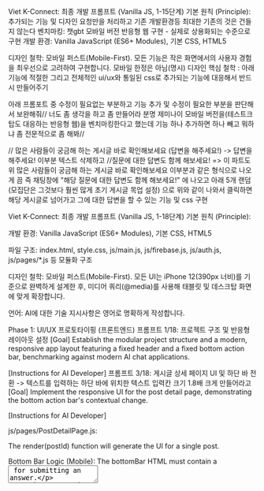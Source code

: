 <!-- UX: When a user tries to answer a post but is not logged in, a login/signup modal is shown. This is intentional and matches the product concept. -->
<!-- NOTE: This project is mobile-first (not mobile-only). The bottom bar is hidden on desktop, and the layout adapts for larger screens. -->
Viet K-Connect: 최종 개발 프롬프트 (Vanilla JS, 1-15단계)
기본 원칙 (Principle): 추가되는 기능 및 디자인 요청만을 처리하고 기존 개발환경등 최대한 기존의 것은 건들지 않는다
벤치마킹: 챗gbt 모바일 버전 반응형 웹 구현 - 실제로 상용화되는 수준으로 구현 
개발 환경: Vanilla JavaScript (ES6+ Modules), 기본 CSS, HTML5

디자인 철학: 모바일 퍼스트(Mobile-First). 모든 기능은 작은 화면에서의 사용자 경험을 최우선으로 고려하여 구현합니다. 모바일 한정은 아님(명시)
디자인 핵심 철학 : 아래 기능에 적절한 그리고 전체적인 ui/ux와 통일된 css로 추가되는 기능에 대응해서 반드시 만들어주기

아래 프롬포트 중 수정이 필요없는 부분하고 기능 추가 및 수정이 필요한 부분을 판단해서 보완해줘// 너도 좀 생각을 하고 좀 만들어라 분명 제미나이 모바일 버전을(테스트크탑도 대응하는 반응형 웹)을 벤치마킹한다고 했는데 기능 하나 추가하면 하나 빼고 뭐하냐 좀 전문적으로 좀 해봐//

// 많은 사람들이 궁금해 하는 게시글 바로 확인해보세요
(답변을 해주세요!) -> 답변을 해주세요! 이부분 텍스트 삭제하고 //질문에 대한 답변도 함께 해보세요! => 이 파트도 위 많은 사람들이 궁금해 하는 게시글 바로 확인해보세요 이부분과 같은 형식으로 나오게 끔 즉 채팅창에 "해당 질문에 대한 답변도 함께 해보세요!" 에 나오고 아래 5개 랜덤(모집단은 그것보다 훨씬 많게 초기 게시글 목업 설정) 으로 위와 같이 나와서 클릭하면 해당 게시글로 넘어가고 그에 대한 답변을 할 수 있는 기능 및 css 구현

Viet K-Connect: 최종 개발 프롬프트 (Vanilla JS, 1-18단계)
기본 원칙 (Principle):

개발 환경: Vanilla JavaScript (ES6+ Modules), 기본 CSS, HTML5

파일 구조: index.html, style.css, js/main.js, js/firebase.js, js/auth.js, js/pages/*.js 등 모듈화 구조

디자인 철학: 모바일 퍼스트(Mobile-First). 모든 UI는 iPhone 12(390px 너비)를 기준으로 완벽하게 설계한 후, 미디어 쿼리(@media)를 사용해 태블릿 및 데스크탑 화면에 맞게 확장합니다.

언어: AI에 대한 기술 지시사항은 영어로 명확하게 작성합니다.

Phase 1: UI/UX 프로토타이핑 (프론트엔드)
프롬프트 1/18: 프로젝트 구조 및 반응형 레이아웃 설정
[Goal] Establish the modular project structure and a modern, responsive app layout featuring a fixed header and a fixed bottom action bar, benchmarking against modern AI chat applications.

[Instructions for AI Developer]
프롬프트 3/18: 게시글 상세 페이지 UI 및 하단 바 전환 -> 텍스트를 입력하는 하단 바에 위치한 텍스트 입력칸 크기 1.8배 크게 만들어라고
[Goal] Implement the responsive UI for the post detail page, demonstrating the bottom action bar's contextual change.

[Instructions for AI Developer]

js/pages/PostDetailPage.js:

The render(postId) function will generate the UI for a single post.

Bottom Bar Logic (Mobile): The bottomBar HTML must contain a <textarea> for submitting an answer.

Desktop UI Logic: The main HTML must include a desktop-only answer form positioned statically below the main question content.

Return { main: mainHtml, bottomBar: bottomBarHtml }.

프롬프트 4/18: 현실적인 대규모 Mock 데이터 구축 -> 지금 구성된 예시 mock업의 숫자를 5배 크게 만들고 그 내용을 실제 웹이 운영되는 것과 같은 현실적인 예시로서 내용 구성(베트남인들이 주로 사용하는 점 분명히 강조함)
[Goal] Create a rich and realistic set of mock data that reflects the actual problems and user base of the service.


프롬프트 5/18: 핵심 Q&A 인터랙션 및 신뢰도 강화 장치 구현
[Goal] Implement the user interaction for asking and answering, and critically, add a "gate" to encourage login and user certification.

[Instructions for AI Developer]

js/main.js:

Ensure the router calls an attachEventListeners() function for the current page after rendering.

Create a global modal function showModal(title, content, actions) that can be called from any module to display a pop-up.

js/pages/PostDetailPage.js:

In attachEventListeners(), add a click listener to the answer form's <textarea>.

Interaction Logic:

Check if a user is logged in (you will need access to the auth state).

If NOT logged in: Prevent typing. Call showModal() with a "로그인 필요 (Login Required)" message and a button that redirects to the login process.

If logged in BUT NOT certified: Allow typing. However, when the user submits the answer, call showModal() with a message like: "답변 감사합니다! 답변의 신뢰도를 높이기 위해 '전문가 인증'을 받아보세요. 더 많은 포인트를 얻을 수 있습니다. (Thanks for your answer! To increase its credibility, consider getting 'Expert Certified'. You'll earn more points.)" with "인증하러 가기 (Go to Certification)" and "나중에 하기 (Later)" buttons.

If logged in AND certified: The form works normally.

프롬프트 6/18: 게시글 전체 목록 페이지 기능 구현 -> 전체 목록에 우리가 구성한 목업이 모두 나와야되고 카테고리별 분류 버튼 및 최근순 주간인기순 버튼이 화면 상단에 위치하여 클릭하면 그 분류에 맞게 게시글들이 실제로 분류되어야 함
[Goal] Implement the core logic for the "All Posts" page, enabling users to navigate and filter a large set of posts based on the A/B test variant.

[Instructions for AI Developer]

js/pages/AllPostsPage.js:

Create a new page module. Its render() function should check localStorage for the A/B variant and render either a Tabbed layout or a Filtered layout.

For this page, the bottom bar is not needed. The function should return { main: mainHtml, bottomBar: '' }.

Interaction Logic:

Create an attachEventListeners() function. Use event delegation for tab/filter clicks.

On click, update the UI to show the "active" state on the clicked button, display a skeleton UI (placeholder cards) in the content area, and then display the relevant posts from the mock data.

Pagination Logic:

Create a renderPagination(currentPage, totalPages) function that generates the pagination controls.

Add an event listener to the pagination container to handle page changes and re-render the post list.

프롬프트 7/18: 사용자 프로필 및 인증 신청 UI 구현
[Goal] Implement the user-facing UI for profile management and the core certification feature.

[Instructions for AI Developer]

js/pages/ProfilePage.js:

Create a new page module. The render() function should return { main: mainHtml, bottomBar: '' }.

Render Logic:

The mainHtml should display user information (name, email, etc.).

It must include a dedicated "인증 센터 (Certification Center)" section.

Certification UI:

This section must contain a <form> with a file input for document uploads (e.g., 외국인등록증, 재직증명서) and a "신청하기 (Submit)" button.

It must also have a status display area showing the current certification status (e.g., "미인증", "심사 중", "인증 완료").